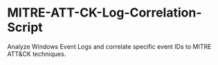 # MITRE-ATT-CK-Log-Correlation-Script
Analyze Windows Event Logs and correlate specific event IDs to MITRE ATT&amp;CK techniques.
